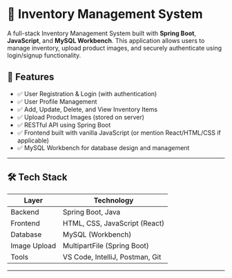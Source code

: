 # 🧾 Inventory Management System

A full-stack Inventory Management System built with **Spring Boot**, **JavaScript**, and **MySQL Workbench**. This application allows users to manage inventory, upload product images, and securely authenticate using login/signup functionality.

## 🚀 Features

- ✅ User Registration & Login (with authentication)
- ✅ User Profile Management
- ✅ Add, Update, Delete, and View Inventory Items
- ✅ Upload Product Images (stored on server)
- ✅ RESTful API using Spring Boot
- ✅ Frontend built with vanilla JavaScript (or mention React/HTML/CSS if applicable)
- ✅ MySQL Workbench for database design and management

---

## 🛠️ Tech Stack

| Layer        | Technology                      |
|--------------|----------------------------------|
| Backend      | Spring Boot, Java               |
| Frontend     | HTML, CSS, JavaScript (React) |
| Database     | MySQL (Workbench)               |
| Image Upload | MultipartFile (Spring Boot)     |
| Tools        | VS Code, IntelliJ, Postman, Git |

---



